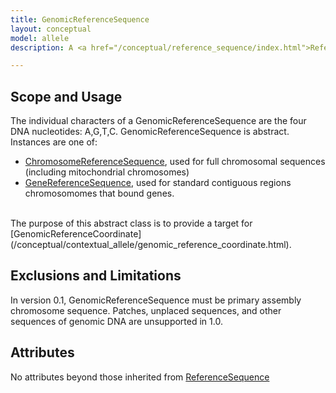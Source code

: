 ```yaml
---
title: GenomicReferenceSequence
layout: conceptual
model: allele
description: A <a href="/conceptual/reference_sequence/index.html">ReferenceSequence</a> describing full or partial chromosomal DNA.

---
```


Scope and Usage
---------------

The individual characters of a GenomicReferenceSequence are the four DNA nucleotides: A,G,T,C. GenomicReferenceSequence is abstract. Instances are one of:

- [ChromosomeReferenceSequence](chromosome_reference_sequence.html), used for full chromosomal sequences (including mitochondrial chromosomes)
- [GeneReferenceSequence](gene_reference_sequence.html), used for standard contiguous regions chromosomomes that bound genes.

<br/>
The purpose of this abstract class is to provide a target for [GenomicReferenceCoordinate](/conceptual/contextual_allele/genomic_reference_coordinate.html).

Exclusions and Limitations
--------------------------

In version 0.1, GenomicReferenceSequence must be primary assembly chromosome sequence. Patches, unplaced sequences, and other sequences of genomic DNA are unsupported in 1.0.

Attributes
----------

No attributes beyond those inherited from [ReferenceSequence](/conceptual/reference_sequence/index.html)
